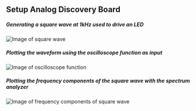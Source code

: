 ## Setup Analog Discovery Board

##### Generating a square wave at 1kHz used to drive an LED

![Image of square wave](https://i.imgur.com/WcEdJyj.png)

##### Plotting the waveform using the oscilloscope function as input

![Image of oscilloscope function](https://i.imgur.com/i5Y28K9.png)

##### Plotting the frequency components of the square wave with the spectrum analyzer

![Image of frequency components of square wave ](https://i.imgur.com/q16HEMA.png)
